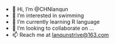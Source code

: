 - 👋 Hi, I’m @CHNlanqun
- 👀 I’m interested in swimming
- 🌱 I’m currently learning R language
- 💞️ I’m looking to collaborate on ...
- 📫 Reach me at lanqunstrive@163.com

<!---
CHNlanqun/CHNlanqun is a ✨ special ✨ repository because its `README.md` (this file) appears on your GitHub profile.
You can click the Preview link to take a look at your changes.
--->
